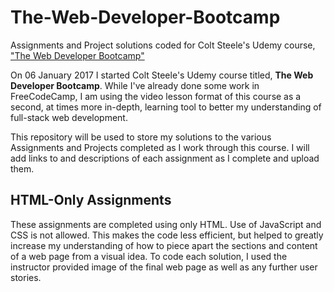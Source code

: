 # The-Web-Developer-Bootcamp
Assignments and Project solutions coded for Colt Steele's Udemy course, ["The Web Developer Bootcamp"](https://www.udemy.com/the-web-developer-bootcamp/)

On 06 January 2017 I started Colt Steele's Udemy course titled, **The Web Developer Bootcamp**.  While I've already done some work in FreeCodeCamp, I am using the video lesson format of this course as a second, at times more in-depth, learning tool to better my understanding of full-stack web development.

This repository will be used to store my solutions to the various Assignments and Projects completed as I work through this course. I will add links to and descriptions of each assignment as I complete and upload them.

## HTML-Only Assignments
These assignments are completed using only HTML.  Use of JavaScript and CSS is not allowed.  This makes the code less efficient, but helped to greatly increase my understanding of how to piece apart the sections and content of a web page from a visual idea.  To code each solution, I used the instructor provided image of the final web page as well as any further user stories.
